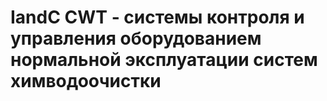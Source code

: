 # IandC CWT - системы контроля и управления оборудованием нормальной эксплуатации систем химводоочистки
